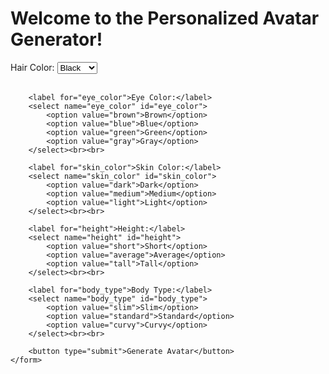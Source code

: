 <!DOCTYPE html>
<html lang="en">
<head>
    <meta charset="UTF-8">
    <meta name="viewport" content="width=device-width, initial-scale=1.0">
    <title>Personalized Avatar Generator</title>
</head>
<body>
    <h1>Welcome to the Personalized Avatar Generator!</h1>
    <form action="/submit" method="POST">
        <label for="hair_color">Hair Color:</label>
        <select name="hair_color" id="hair_color">
            <option value="black">Black</option>
            <option value="brown">Brown</option>
            <option value="blonde">Blonde</option>
            <option value="red">Red</option>
        </select><br><br>

        <label for="eye_color">Eye Color:</label>
        <select name="eye_color" id="eye_color">
            <option value="brown">Brown</option>
            <option value="blue">Blue</option>
            <option value="green">Green</option>
            <option value="gray">Gray</option>
        </select><br><br>

        <label for="skin_color">Skin Color:</label>
        <select name="skin_color" id="skin_color">
            <option value="dark">Dark</option>
            <option value="medium">Medium</option>
            <option value="light">Light</option>
        </select><br><br>

        <label for="height">Height:</label>
        <select name="height" id="height">
            <option value="short">Short</option>
            <option value="average">Average</option>
            <option value="tall">Tall</option>
        </select><br><br>

        <label for="body_type">Body Type:</label>
        <select name="body_type" id="body_type">
            <option value="slim">Slim</option>
            <option value="standard">Standard</option>
            <option value="curvy">Curvy</option>
        </select><br><br>

        <button type="submit">Generate Avatar</button>
    </form>
</body>
</html>
